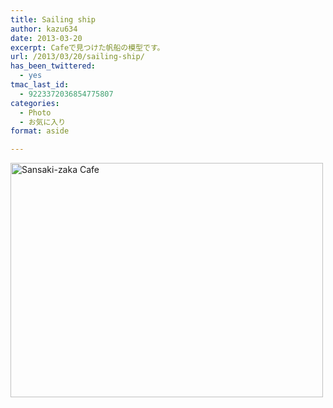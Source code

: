 ```yaml
---
title: Sailing ship
author: kazu634
date: 2013-03-20
excerpt: Cafeで見つけた帆船の模型です。
url: /2013/03/20/sailing-ship/
has_been_twittered:
  - yes
tmac_last_id:
  - 9223372036854775807
categories:
  - Photo
  - お気に入り
format: aside

---
```

<a href="http://www.flickr.com/photos/42332031@N02/8564756464/" onclick="__gaTracker('send', 'event', 'outbound-article', 'http://www.flickr.com/photos/42332031@N02/8564756464/', '');" title="Sansaki-zaka Cafe by kazu634, on Flickr"><img class="aligncenter" alt="Sansaki-zaka Cafe" src="http://farm9.staticflickr.com/8376/8564756464_3c93fda1c6.jpg" width="500" height="375" /></a>